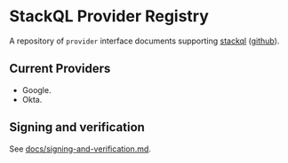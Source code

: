 
# StackQL Provider Registry

A repository of `provider` interface documents supporting [stackql](https://stackql.io/) ([github](https://github.com/stackql/stackql)). 

## Current Providers

- Google.
- Okta.

## Signing and verification

See [docs/signing-and-verification.md](/docs/signing-and-verification.md).
